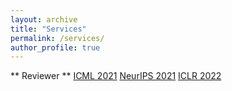 ```yaml
---
layout: archive
title: "Services"
permalink: /services/
author_profile: true
---
```


** Reviewer **
[ICML 2021](https://icml.cc/Conferences/2021/Reviewers)
[NeurIPS 2021](https://nips.cc)
[ICLR 2022](https://iclr.cc)